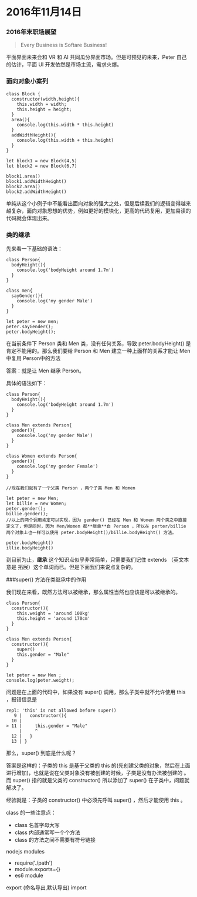 # 2016年11月14日

### 2016年末职场展望

> Every Business is Softare Business!

平面界面未来会和 VR 和 AI 共同瓜分界面市场。但是可预见的未来，Peter 自己的估计，平面 UI 开发依然是市场主流，需求火爆。

### 面向对象小案列

```
class Block {
  constructor(width,height){
    this.width = width;
    this.height = height;
  }
  area(){
    console.log(this.width * this.height)
  }
  addWidthHeight(){
    console.log(this.width + this.height)
  }
}

let block1 = new Block(4,5)
let block2 = new Block(6,7)

block1.area()
block1.addWidthHeight()
block2.area()
block2.addWidthHeight()
```

单纯从这个小例子中不能看出面向对象的强大之处，但是后续我们的逻辑变得越来越复杂，面向对象思想的优势，例如更好的模块化，更高的代码复用，更加易读的代码就会体现出来。

### 类的继承

先来看一下基础的语法：

```
class Person{
  bodyHeight(){
    console.log('bodyHeight around 1.7m')
  }
}
```

```
class men{
  sayGender(){
    console.log('my gender Male')
  }
}
```

```
let peter = new men;
peter.sayGender();
peter.bodyHeight();
```

在当前条件下 Person 类和 Men 类，没有任何关系，导致 peter.bodyHeight() 是肯定不能用的。那么我们要给 Person 和 Men 建立一种上面样的关系才能让 Men 中复用 Person中的方法

答案：就是让 Men 继承 Person。

具体的语法如下：

```
class Person{
  bodyHeight(){
    console.log('bodyHeight around 1.7m')
  }
}

class Men extends Person{
  gender(){
    console.log('my gender Male')
  }
}

class Women extends Person{
  gender(){
    console.log('my gender Female')
  }
}

//现在我们就有了一个父类 Person ，两个子类 Men 和 Women

let peter = new Men;
let billie = new Women;
peter.gender();
billie.gender();
//以上的两个调用肯定可以实现，因为 gender() 已经在 Men 和 Women 两个类之中直接定义了，但是同时，因为 Men/Women 都**继承**自 Person ，所以在 perter/billie 两个对象上也一样可以使用 peter.bodyHeight()/billie.bodyHeight() 方法。

peter.bodyHeight()
illie.bodyHeight()
```

到目前为止，**继承** 这个知识点似乎非常简单，只需要我们记住 extends （英文本意是 拓展）这个单词而已。但是下面我们来说点复杂的。

###super() 方法在类继承中的作用

我们现在来看，既然方法可以被继承，那么属性当然也应该是可以被继承的。

```
class Person{
  constructor(){
    this.weight = 'around 100kg'
    this.height = 'around 170cm'
  }
}

class Men extends Person{
  constructor(){
    super()
    this.gender = "Male"
  }
}

let peter = new Men ;
console.log(peter.weight);
```

问题是在上面的代码中，如果没有 super() 调用，那么子类中就不允许使用 this ，报错信息是

```
repl: 'this' is not allowed before super()
   9 |   constructor(){
  10 |
> 11 |     this.gender = "Male"
     |     ^
  12 |   }
  13 | }
```

那么，super() 到底是什么呢？

答案是这样的：子类的 this 是基于父类的 this 的(先创建父类的对象，然后在上面进行增加)，也就是说在父类对象没有被创建的时候，子类是没有办法被创建的 。而 super() 指的就是父类的 constructor() 所以添加了 super() 在子类中，问题就解决了。

经验就是：子类的 constructor() 中必须先呼叫 super() ，然后才能使用 this 。

class 的一些注意点：

- class 名首字母大写
- class 内部通常写一个个方法
- class 的方法之间不需要有符号链接

nodejs modules

- require('./path')
- module.exports={}
- es6 module

export (命名导出,默认导出)
import
